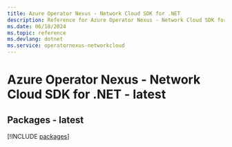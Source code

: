 ```yaml
---
title: Azure Operator Nexus - Network Cloud SDK for .NET
description: Reference for Azure Operator Nexus - Network Cloud SDK for .NET
ms.date: 06/18/2024
ms.topic: reference
ms.devlang: dotnet
ms.service: operatornexus-networkcloud
---
```

# Azure Operator Nexus - Network Cloud SDK for .NET - latest
## Packages - latest
[!INCLUDE [packages](operator-nexus---network-cloud-index.md)]
